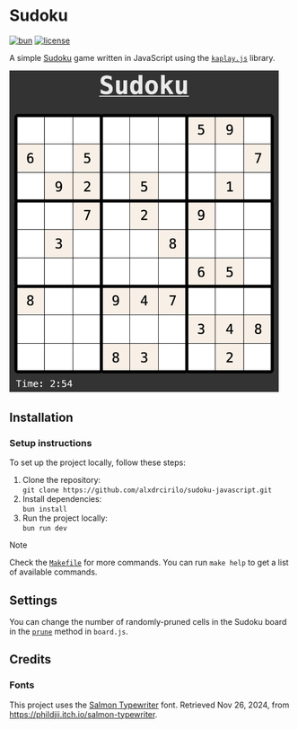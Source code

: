 # Sudoku

[![bun](https://img.shields.io/badge/Bun-000?logo=bun&logoColor=fff)](https://bun.sh/)
[![license](https://img.shields.io/badge/license-MIT-yellow.svg)](https://opensource.org/licenses/MIT)

A simple [Sudoku](https://en.wikipedia.org/wiki/Sudoku) game written in JavaScript using the [`kaplay.js`](https://kaplayjs.com/) library.

<img src="https://raw.githubusercontent.com/alxdrcirilo/sudoku-javascript/main/assets/images/sudoku.png" alt="sudoku" width="480">

## Installation

### Setup instructions

To set up the project locally, follow these steps:

1. Clone the repository:  
   `git clone https://github.com/alxdrcirilo/sudoku-javascript.git`
2. Install dependencies:  
   `bun install`
3. Run the project locally:  
   `bun run dev`

> [!NOTE]
> Check the [`Makefile`](Makefile) for more commands. You can run `make help` to get a list of available commands.

## Settings

You can change the number of randomly-pruned cells in the Sudoku board in the [`prune`](src/board.js) method in `board.js`.

## Credits

### Fonts

This project uses the [Salmon Typewriter](https://phildjii.itch.io/salmon-typewriter) font. Retrieved Nov 26, 2024, from <https://phildjii.itch.io/salmon-typewriter>.
